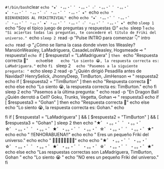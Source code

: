 `` #!/bin/bash
``clear
``echo "★゜・。。・゜゜・。。・゜☆゜・。。・゜゜・。。・゜★゜・。。・゜゜・。。・゜☆゜・。。・゜゜・。。・゜★"
``echo
``echo "                                   BIENVENIDOS AL FRIKITRIVIAL"
``echo
``echo "★゜・。。・゜゜・。。・゜☆゜・。。・゜゜・。。・゜★゜・。。・゜゜・。。・゜☆゜・。。・゜゜・。。・゜★"
``echo
``sleep 1
``echo "Soy el típico juego de preguntas y respuestas 😉"
``echo
``sleep 1
``echo "Si aciertas todas las preguntas, te concederé el título de Friki del universo."
``echo
``sleep 2
``read -p "Pulse INTRO para comenzar 👇" intro
``echo
``read -p "¿Cómo se llama la casa donde viven los Weasley? MansiónWeasley, LaMadriguera, CasadeLosWeasley, Hogsmeade ➺  " respuesta1
``echo
``if [ $respuesta1 = "LaMadriguera" ]
``then
``    echo "Respuesta correcta 🥳"
``    echo
``else
``    echo "Lo siento 😭, la respuesta correcta es: LaMadriguera."
``    echo
``fi
``    sleep 2
 ``   echo "Pasemos a la siguiente pregunta: "
 ``   echo
    sleep 2
    read -p "¿Quién dirigió Pesadilla antes de Navidad? HenrySelick, JhonnyDeep, TimBurton, JimHenson ➺  " respuesta2
    echo
if [ $respuesta2 = "TimBurton" ]
then
    echo "Respuesta correcta 🥳"
    echo
else
    echo "Lo siento 😭, la respuesta correcta es: TimBurton."
    echo
fi
    sleep 2
    echo "Pasemos a la última pregunta: "
    echo
    read -p "En Dragon Ball ¿Quién derrotó a Cell? Goku, Trunks, Vegetta, Gohan ➺  " respuesta3
    echo
if [ $respuesta3 = "Gohan" ]
then
    echo "Respuesta correcta 🥳"
    echo
else
    echo "Lo siento 😭, la respuesta correcta es: Gohan."
    echo
   
fi
if [ $respuesta1 = "LaMadriguera" ] && [ $respuesta2 = "TimBurton" ]  && [ $respuesta3 = "Gohan" ]
 sleep 2
then
    echo "★゜・。。・゜゜・。。・゜☆゜・。。・゜゜・。。・゜★゜・。。・゜゜・。。・゜☆゜・。。・゜゜・。。・゜★"
    echo
    echo "                                         !!ENHORABUENA!!"
    echo
    echo "                                Eres un pequeño Friki del universo."
    echo
    echo "                                      🥳🥳🥳🥳🥳🥳🥳🥳"
    echo
    echo "★゜・。。・゜゜・。。・゜☆゜・。。・゜゜・。。・゜★゜・。。・゜゜・。。・゜☆゜・。。・゜゜・。。・゜★"
    echo
else
    echo "Las respuestas correctas son LaMadriguera, TimBurton, Gohan "
    echo "Lo siento 😭 "
    echo "NO eres un pequeño Friki del universo."
fi
